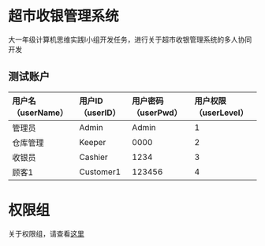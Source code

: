 # 超市收银管理系统
大一年级计算机思维实践I小组开发任务，进行关于超市收银管理系统的多人协同开发



## 测试账户

| 用户名（userName） | 用户ID（userID） | 用户密码（userPwd） | 用户权限（userLevel） |
| :----------------- | :--------------- | :------------------ | :-------------------- |
| 管理员             | Admin            | Admin               | 1                     |
| 仓库管理           | Keeper           | 0000                | 2                     |
| 收银员             | Cashier          | 1234                | 3                     |
| 顾客1              | Customer1        | 123456              | 4                     |



# 权限组

关于权限组，请查看[这里](doc\authority.md)
